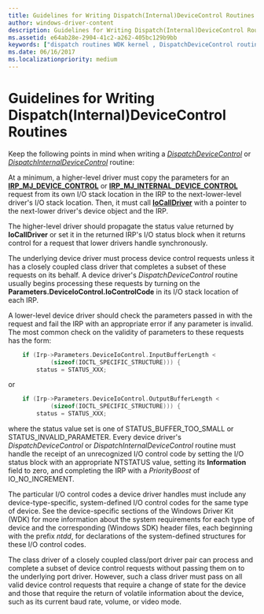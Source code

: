 ```yaml
---
title: Guidelines for Writing Dispatch(Internal)DeviceControl Routines
author: windows-driver-content
description: Guidelines for Writing Dispatch(Internal)DeviceControl Routines
ms.assetid: e64ab28e-2904-41c2-a262-405bc129b9bb
keywords: ["dispatch routines WDK kernel , DispatchDeviceControl routine", "dispatch routines WDK kernel , DispatchInternalDeviceControl routine", "DispatchDeviceControl routine", "DispatchInternalDeviceControl routine", "IRP_MJ_DEVICE_CONTROL I/O function code", "IRP_MJ_INTERNAL_DEVICE_CONTROL I/O function code", "internal device control dispatch routines WDK kernel", "device control dispatch routines WDK kernel"]
ms.date: 06/16/2017
ms.localizationpriority: medium
---
```


# Guidelines for Writing Dispatch(Internal)DeviceControl Routines





Keep the following points in mind when writing a [*DispatchDeviceControl*](https://msdn.microsoft.com/library/windows/hardware/ff543287) or [*DispatchInternalDeviceControl*](https://msdn.microsoft.com/library/windows/hardware/ff543326) routine:

At a minimum, a higher-level driver must copy the parameters for an [**IRP\_MJ\_DEVICE\_CONTROL**](https://msdn.microsoft.com/library/windows/hardware/ff550744) or [**IRP\_MJ\_INTERNAL\_DEVICE\_CONTROL**](https://msdn.microsoft.com/library/windows/hardware/ff550766) request from its own I/O stack location in the IRP to the next-lower-level driver's I/O stack location. Then, it must call [**IoCallDriver**](https://msdn.microsoft.com/library/windows/hardware/ff548336) with a pointer to the next-lower driver's device object and the IRP.

The higher-level driver should propagate the status value returned by **IoCallDriver** or set it in the returned IRP's I/O status block when it returns control for a request that lower drivers handle synchronously.

The underlying device driver must process device control requests unless it has a closely coupled class driver that completes a subset of these requests on its behalf. A device driver's *DispatchDeviceControl* routine usually begins processing these requests by turning on the **Parameters.DeviceIoControl.IoControlCode** in its I/O stack location of each IRP.

A lower-level device driver should check the parameters passed in with the request and fail the IRP with an appropriate error if any parameter is invalid. The most common check on the validity of parameters to these requests has the form:

```cpp
    if (Irp->Parameters.DeviceIoControl.InputBufferLength < 
            (sizeof(IOCTL_SPECIFIC_STRUCTURE))) { 
        status = STATUS_XXX;
```

or
```cpp
    if (Irp->Parameters.DeviceIoControl.OutputBufferLength < 
            (sizeof(IOCTL_SPECIFIC_STRUCTURE))) { 
        status = STATUS_XXX; 
```

where the status value set is one of STATUS\_BUFFER\_TOO\_SMALL or STATUS\_INVALID\_PARAMETER.
Every device driver's *DispatchDeviceControl* or *DispatchInternalDeviceControl* routine must handle the receipt of an unrecognized I/O control code by setting the I/O status block with an appropriate NTSTATUS value, setting its **Information** field to zero, and completing the IRP with a *PriorityBoost* of IO\_NO\_INCREMENT.

The particular I/O control codes a device driver handles must include any device-type-specific, system-defined I/O control codes for the same type of device. See the device-specific sections of the Windows Driver Kit (WDK) for more information about the system requirements for each type of device and the corresponding (Windows SDK) header files, each beginning with the prefix *ntdd*, for declarations of the system-defined structures for these I/O control codes.

The class driver of a closely coupled class/port driver pair can process and complete a subset of device control requests without passing them on to the underlying port driver. However, such a class driver must pass on all valid device control requests that require a change of state for the device and those that require the return of volatile information about the device, such as its current baud rate, volume, or video mode.

 

 




